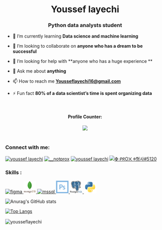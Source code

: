 <h1 align="center">Youssef layechi</h1>
<h3 align="center">Python data analysts student</h3>


- 🌱 I’m currently learning **Data science and machine learning**

- 👯 I’m looking to collaborate on **anyone who has a dream to be successful**

- 🤝 I’m looking for help with **anyone who has a huge experience **

- 💬 Ask me about **anything**

- 📫 How to reach me **Yousseflayechi16@gmail.com**

- ⚡ Fun fact **80% of a data scientist’s time is spent organizing data**

<br>
<h4 align="center">Profile Counter:</h4>
<div align="center">
  <img src="https://profile-counter.glitch.me/yousseflayechi/count.svg?"  />
</div>

<br>

<h3 align="left">Connect with me:</h3>
<p align="left">
<a href="https://linkedin.com/in/youssef layechi" target="blank"><img align="center" src="https://raw.githubusercontent.com/rahuldkjain/github-profile-readme-generator/master/src/images/icons/Social/linked-in-alt.svg" alt="youssef layechi" height="30" width="40" /></a>
<a href="https://instagram.com/isntprox__" target="blank"><img align="center" src="https://raw.githubusercontent.com/rahuldkjain/github-profile-readme-generator/master/src/images/icons/Social/instagram.svg" alt="__notprox" height="30" width="40" /></a>
<a href="https://www.youtube.com/c/youssef layechi" target="blank"><img align="center" src="https://raw.githubusercontent.com/rahuldkjain/github-profile-readme-generator/master/src/images/icons/Social/youtube.svg" alt="youssef layechi" height="30" width="40" /></a>
<a href="https://discord.gg/✠ ᑭᖇO᙭ ✠형사#5120" target="blank"><img align="center" src="https://raw.githubusercontent.com/rahuldkjain/github-profile-readme-generator/master/src/images/icons/Social/discord.svg" alt="✠ ᑭᖇO᙭ ✠형사#5120" height="30" width="40" /></a>
</p>

<h3 align="left">Skills :</h3>

<p align="left"> <a href="https://www.figma.com/" target="_blank" rel="noreferrer"> <img src="https://www.vectorlogo.zone/logos/figma/figma-icon.svg" alt="figma" width="40" height="40"/> </a> <a href="https://www.mongodb.com/" target="_blank" rel="noreferrer"> <img src="https://raw.githubusercontent.com/devicons/devicon/master/icons/mongodb/mongodb-original-wordmark.svg" alt="mongodb" width="40" height="40"/> </a> <a href="https://www.microsoft.com/en-us/sql-server" target="_blank" rel="noreferrer"> <img src="https://www.svgrepo.com/show/303229/microsoft-sql-server-logo.svg" alt="mssql" width="40" height="40"/> </a> <a href="https://www.photoshop.com/en" target="_blank" rel="noreferrer"> <img src="https://raw.githubusercontent.com/devicons/devicon/master/icons/photoshop/photoshop-line.svg" alt="photoshop" width="40" height="40"/> </a> <a href="https://www.postgresql.org" target="_blank" rel="noreferrer"> <img src="https://raw.githubusercontent.com/devicons/devicon/master/icons/postgresql/postgresql-original-wordmark.svg" alt="postgresql" width="40" height="40"/> </a> <a href="https://www.python.org" target="_blank" rel="noreferrer"> <img src="https://raw.githubusercontent.com/devicons/devicon/master/icons/python/python-original.svg" alt="python" width="40" height="40"/> </a> </p>

![Anurag's GitHub stats](https://github-readme-stats.vercel.app/api?username=yousseflayechi&show_icons=true&theme=dark)



[![Top Langs](https://github-readme-stats.vercel.app/api/top-langs/?username=yousseflayechi&layout=compact)](https://github.com/anuraghazra/github-readme-stats)


<p><img align="center" src="https://github-readme-streak-stats.herokuapp.com/?user=yousseflayechi&" alt="yousseflayechi" /></p>
